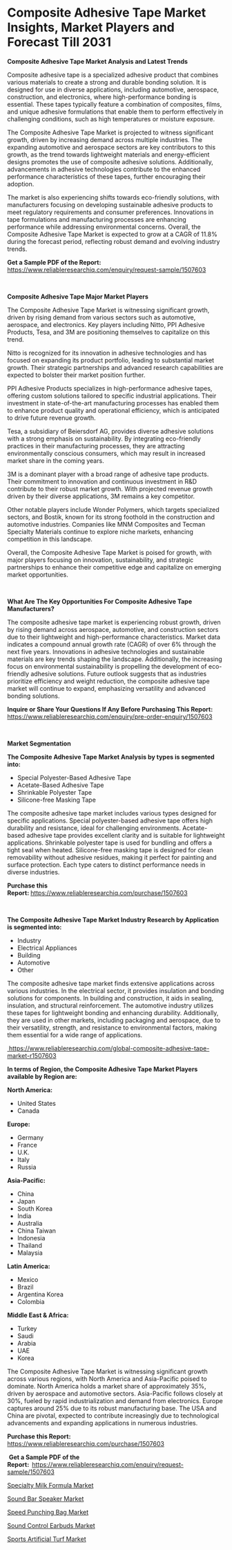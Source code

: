 <p><h1>Composite Adhesive Tape Market Insights, Market Players and Forecast Till 2031</h1></p><p><strong>Composite Adhesive Tape Market Analysis and Latest Trends</strong></p>
<p><p>Composite adhesive tape is a specialized adhesive product that combines various materials to create a strong and durable bonding solution. It is designed for use in diverse applications, including automotive, aerospace, construction, and electronics, where high-performance bonding is essential. These tapes typically feature a combination of composites, films, and unique adhesive formulations that enable them to perform effectively in challenging conditions, such as high temperatures or moisture exposure.</p><p>The Composite Adhesive Tape Market is projected to witness significant growth, driven by increasing demand across multiple industries. The expanding automotive and aerospace sectors are key contributors to this growth, as the trend towards lightweight materials and energy-efficient designs promotes the use of composite adhesive solutions. Additionally, advancements in adhesive technologies contribute to the enhanced performance characteristics of these tapes, further encouraging their adoption.</p><p>The market is also experiencing shifts towards eco-friendly solutions, with manufacturers focusing on developing sustainable adhesive products to meet regulatory requirements and consumer preferences. Innovations in tape formulations and manufacturing processes are enhancing performance while addressing environmental concerns. Overall, the Composite Adhesive Tape Market is expected to grow at a CAGR of 11.8% during the forecast period, reflecting robust demand and evolving industry trends.</p></p>
<p><strong>Get a Sample PDF of the Report:&nbsp;</strong> <a href="https://www.reliableresearchiq.com/enquiry/request-sample/1507603?utm_campaign=1088&utm_medium=2&utm_source=Github&utm_content=ia&utm_term=16122024&utm_id=composite-adhesive-tape">https://www.reliableresearchiq.com/enquiry/request-sample/1507603</a></p>
<p>&nbsp;</p>
<p><strong>Composite Adhesive Tape Major Market Players</strong></p>
<p><p>The Composite Adhesive Tape Market is witnessing significant growth, driven by rising demand from various sectors such as automotive, aerospace, and electronics. Key players including Nitto, PPI Adhesive Products, Tesa, and 3M are positioning themselves to capitalize on this trend.</p><p>Nitto is recognized for its innovation in adhesive technologies and has focused on expanding its product portfolio, leading to substantial market growth. Their strategic partnerships and advanced research capabilities are expected to bolster their market position further.</p><p>PPI Adhesive Products specializes in high-performance adhesive tapes, offering custom solutions tailored to specific industrial applications. Their investment in state-of-the-art manufacturing processes has enabled them to enhance product quality and operational efficiency, which is anticipated to drive future revenue growth.</p><p>Tesa, a subsidiary of Beiersdorf AG, provides diverse adhesive solutions with a strong emphasis on sustainability. By integrating eco-friendly practices in their manufacturing processes, they are attracting environmentally conscious consumers, which may result in increased market share in the coming years.</p><p>3M is a dominant player with a broad range of adhesive tape products. Their commitment to innovation and continuous investment in R&D contribute to their robust market growth. With projected revenue growth driven by their diverse applications, 3M remains a key competitor.</p><p>Other notable players include Wonder Polymers, which targets specialized sectors, and Bostik, known for its strong foothold in the construction and automotive industries. Companies like MNM Composites and Tecman Specialty Materials continue to explore niche markets, enhancing competition in this landscape.</p><p>Overall, the Composite Adhesive Tape Market is poised for growth, with major players focusing on innovation, sustainability, and strategic partnerships to enhance their competitive edge and capitalize on emerging market opportunities.</p></p>
<p>&nbsp;</p>
<p><strong>What Are The Key Opportunities For Composite Adhesive Tape Manufacturers?</strong></p>
<p><p>The composite adhesive tape market is experiencing robust growth, driven by rising demand across aerospace, automotive, and construction sectors due to their lightweight and high-performance characteristics. Market data indicates a compound annual growth rate (CAGR) of over 6% through the next five years. Innovations in adhesive technologies and sustainable materials are key trends shaping the landscape. Additionally, the increasing focus on environmental sustainability is propelling the development of eco-friendly adhesive solutions. Future outlook suggests that as industries prioritize efficiency and weight reduction, the composite adhesive tape market will continue to expand, emphasizing versatility and advanced bonding solutions.</p></p>
<p><strong>Inquire or Share Your Questions If Any Before Purchasing This Report:</strong> <a href="https://www.reliableresearchiq.com/enquiry/pre-order-enquiry/1507603?utm_campaign=1088&utm_medium=2&utm_source=Github&utm_content=ia&utm_term=16122024&utm_id=composite-adhesive-tape">https://www.reliableresearchiq.com/enquiry/pre-order-enquiry/1507603</a></p>
<p>&nbsp;</p>
<p><strong>Market Segmentation</strong></p>
<p><strong>The Composite Adhesive Tape Market Analysis by types is segmented into:</strong></p>
<p><ul><li>Special Polyester-Based Adhesive Tape</li><li>Acetate-Based Adhesive Tape</li><li>Shrinkable Polyester Tape</li><li>Silicone-free Masking Tape</li></ul></p>
<p><p>The composite adhesive tape market includes various types designed for specific applications. Special polyester-based adhesive tape offers high durability and resistance, ideal for challenging environments. Acetate-based adhesive tape provides excellent clarity and is suitable for lightweight applications. Shrinkable polyester tape is used for bundling and offers a tight seal when heated. Silicone-free masking tape is designed for clean removability without adhesive residues, making it perfect for painting and surface protection. Each type caters to distinct performance needs in diverse industries.</p></p>
<p><strong>Purchase this Report:&nbsp;</strong><a href="https://www.reliableresearchiq.com/purchase/1507603?utm_campaign=1088&utm_medium=2&utm_source=Github&utm_content=ia&utm_term=16122024&utm_id=composite-adhesive-tape">https://www.reliableresearchiq.com/purchase/1507603</a></p>
<p>&nbsp;</p>
<p><strong>The Composite Adhesive Tape Market Industry Research by Application is segmented into:</strong></p>
<p><ul><li>Industry</li><li>Electrical Appliances</li><li>Building</li><li>Automotive</li><li>Other</li></ul></p>
<p><p>The composite adhesive tape market finds extensive applications across various industries. In the electrical sector, it provides insulation and bonding solutions for components. In building and construction, it aids in sealing, insulation, and structural reinforcement. The automotive industry utilizes these tapes for lightweight bonding and enhancing durability. Additionally, they are used in other markets, including packaging and aerospace, due to their versatility, strength, and resistance to environmental factors, making them essential for a wide range of applications.</p></p>
<p><a href="https://www.reliableresearchiq.com/global-composite-adhesive-tape-market-r1507603?utm_campaign=1088&utm_medium=2&utm_source=Github&utm_content=ia&utm_term=16122024&utm_id=composite-adhesive-tape">&nbsp;https://www.reliableresearchiq.com/global-composite-adhesive-tape-market-r1507603</a></p>
<p><strong>In terms of Region, the Composite Adhesive Tape Market Players available by Region are:</strong></p>
<p>
    <p> <strong> North America: </strong>
        <ul>
            <li>United States</li>
            <li>Canada</li>
        </ul>
        </p> 
    <p> <strong> Europe: </strong>
        <ul>
            <li>Germany</li>
            <li>France</li>
            <li>U.K.</li>
            <li>Italy</li>
            <li>Russia</li>
        </ul>
        </p> 
    <p> <strong> Asia-Pacific: </strong>
        <ul>
            <li>China</li>
            <li>Japan</li>
            <li>South Korea</li>
            <li>India</li>
            <li>Australia</li>
            <li>China Taiwan</li>
            <li>Indonesia</li>
            <li>Thailand</li>
            <li>Malaysia</li>
        </ul>
        </p> 
    <p> <strong> Latin America: </strong>
        <ul>
            <li>Mexico</li>
            <li>Brazil</li>
            <li>Argentina Korea</li>
            <li>Colombia</li>
        </ul>
        </p> 
    <p> <strong> Middle East & Africa: </strong>
        <ul>
            <li>Turkey</li>
            <li>Saudi</li>
            <li>Arabia</li>
            <li>UAE</li>
            <li>Korea</li>
        </ul>
    </p>
    </p>
<p><p>The Composite Adhesive Tape Market is witnessing significant growth across various regions, with North America and Asia-Pacific poised to dominate. North America holds a market share of approximately 35%, driven by aerospace and automotive sectors. Asia-Pacific follows closely at 30%, fueled by rapid industrialization and demand from electronics. Europe captures around 25% due to its robust manufacturing base. The USA and China are pivotal, expected to contribute increasingly due to technological advancements and expanding applications in numerous industries.</p></p>
<p><strong>Purchase this Report: </strong><a href="https://www.reliableresearchiq.com/purchase/1507603?utm_campaign=1088&utm_medium=2&utm_source=Github&utm_content=ia&utm_term=16122024&utm_id=composite-adhesive-tape">https://www.reliableresearchiq.com/purchase/1507603</a></p>
<p>&nbsp;<strong>Get a Sample PDF of the Report:&nbsp;&nbsp;</strong><a href="https://www.reliableresearchiq.com/enquiry/request-sample/1507603?utm_campaign=1088&utm_medium=2&utm_source=Github&utm_content=ia&utm_term=16122024&utm_id=composite-adhesive-tape">https://www.reliableresearchiq.com/enquiry/request-sample/1507603</a></p>
<p><strong></strong></p>
<p><p><a href="https://www.linkedin.com/pulse/specialty-milk-formula-market-segmentation-geographical-regions-jl9bf?utm_campaign=1088&utm_medium=2&utm_source=Github&utm_content=ia&utm_term=16122024&utm_id=composite-adhesive-tape">Specialty Milk Formula Market</a></p><p><a href="https://www.linkedin.com/pulse/detailed-market-size-growth-sound-bar-speaker-sector-2024-2031-rrykf?utm_campaign=1088&utm_medium=2&utm_source=Github&utm_content=ia&utm_term=16122024&utm_id=composite-adhesive-tape">Sound Bar Speaker Market</a></p><p><a href="https://www.linkedin.com/pulse/evaluating-profitability-growth-speed-punching-bag-market-insights-8uyxf?utm_campaign=1088&utm_medium=2&utm_source=Github&utm_content=ia&utm_term=16122024&utm_id=composite-adhesive-tape">Speed Punching Bag Market</a></p><p><a href="https://www.linkedin.com/pulse/sound-control-earbuds-market-size-share-trends-analysis-report-2im8f?utm_campaign=1088&utm_medium=2&utm_source=Github&utm_content=ia&utm_term=16122024&utm_id=composite-adhesive-tape">Sound Control Earbuds Market</a></p><p><a href="https://www.linkedin.com/pulse/sports-artificial-turf-market-growth-outlook-2024-2031-in-depth-adz2f?utm_campaign=1088&utm_medium=2&utm_source=Github&utm_content=ia&utm_term=16122024&utm_id=composite-adhesive-tape">Sports Artificial Turf Market</a></p></p>